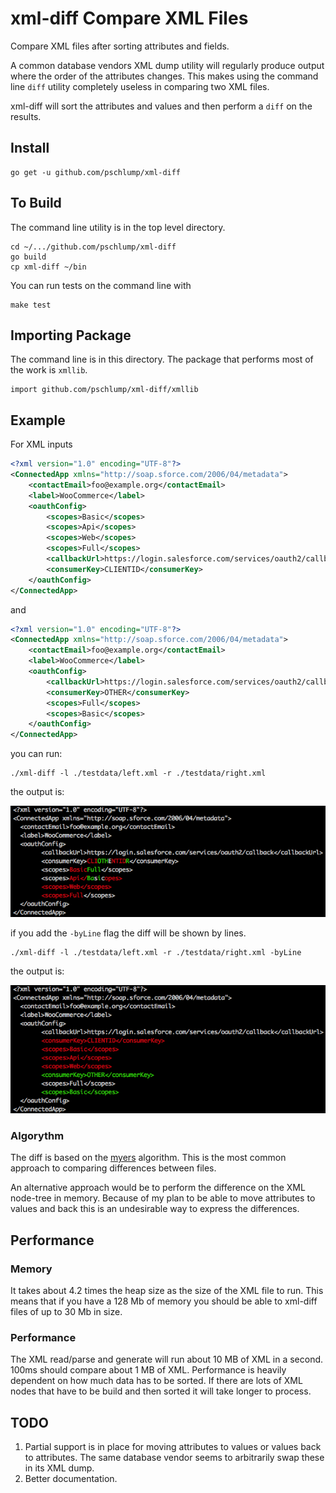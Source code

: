 xml-diff Compare XML Files
================

Compare XML files after sorting attributes and fields.

A common database  vendors XML dump utility will regularly produce output where the order of the attributes changes.
This makes using the command line `diff` utility completely useless in comparing two XML files.

xml-diff will sort the attributes and values and then perform a `diff` on the results.


## Install

    go get -u github.com/pschlump/xml-diff

## To Build

The command line utility is in the top level directory.

	cd ~/.../github.com/pschlump/xml-diff
	go build
	cp xml-diff ~/bin

You can run tests on the command line with

	make test

## Importing Package

The command line is in this directory.  The package that performs most of the work is `xmllib`.

    import github.com/pschlump/xml-diff/xmllib

## Example

For XML inputs

```xml
<?xml version="1.0" encoding="UTF-8"?>
<ConnectedApp xmlns="http://soap.sforce.com/2006/04/metadata">
	<contactEmail>foo@example.org</contactEmail>
	<label>WooCommerce</label>
	<oauthConfig>
		<scopes>Basic</scopes>
		<scopes>Api</scopes>
		<scopes>Web</scopes>
		<scopes>Full</scopes>
		<callbackUrl>https://login.salesforce.com/services/oauth2/callback</callbackUrl>
		<consumerKey>CLIENTID</consumerKey>
	</oauthConfig>
</ConnectedApp>
```

and 

```xml
<?xml version="1.0" encoding="UTF-8"?>
<ConnectedApp xmlns="http://soap.sforce.com/2006/04/metadata">
	<contactEmail>foo@example.org</contactEmail>
	<label>WooCommerce</label>
	<oauthConfig>
		<callbackUrl>https://login.salesforce.com/services/oauth2/callback</callbackUrl>
		<consumerKey>OTHER</consumerKey>
		<scopes>Full</scopes>
		<scopes>Basic</scopes>
	</oauthConfig>
</ConnectedApp>
```

you can run:

	./xml-diff -l ./testdata/left.xml -r ./testdata/right.xml 

the output is:

![Output From Diff](https://github.com/pschlump/xml-diff/raw/master/out/test01.png "Output from xml-diff")

if you add the `-byLine` flag the diff will be shown by lines.

	./xml-diff -l ./testdata/left.xml -r ./testdata/right.xml -byLine

the output is:

![Output From Diff](https://github.com/pschlump/xml-diff/raw/master/out/test02.png "Output from xml-diff with byLine flag")


### Algorythm

The diff is based on the [myers](https://neil.fraser.name/software/diff_match_patch/myers.pdf) algorithm.  This is the most common
approach to comparing differences between files.  

An alternative approach would be to perform the difference on the XML node-tree in memory.   Because of my plan to be able to move
attributes to values and back this is an undesirable way to express the differences.

## Performance

### Memory

It takes about 4.2 times the heap size as the size of the XML file to run.  This means that if you have a 128 Mb of memory you should be
able to xml-diff files of up to 30 Mb in size.

### Performance

The XML read/parse and generate will run about 10 MB of XML in a second.  100ms should compare about 1 MB of XML.  Performance is
heavily dependent on how much data has to be sorted.   If there are lots of XML nodes that have to be build and then sorted it will
take longer to process.

## TODO

1. Partial support is in place for moving attributes to values or values back to attributes. The same database vendor seems to arbitrarily swap these in its XML dump.
2. Better documentation.


